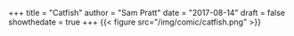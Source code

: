 +++
title = "Catfish"
author = "Sam Pratt"
date = "2017-08-14"
draft = false
showthedate = true
+++
{{< figure src="/img/comic/catfish.png" >}}
